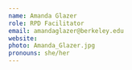 ```yaml
---
name: Amanda Glazer
role: RPD Facilitator
email: amandaglazer@berkeley.edu
website:
photo: Amanda_Glazer.jpg
pronouns: she/her
---
```

